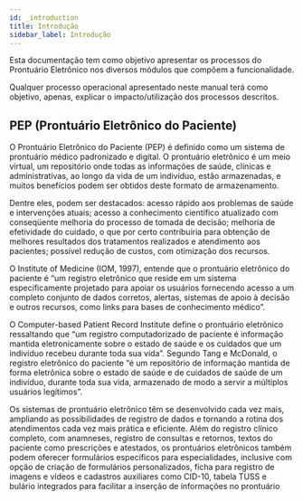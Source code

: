 ```yaml
---
id: _introduction
title: Introdução
sidebar_label: Introdução
---
```


Esta documentação tem como objetivo apresentar os processos do Prontuário Eletrônico nos diversos módulos que compõem a funcionalidade.

Qualquer processo operacional apresentado neste manual terá como objetivo, apenas, explicar o impacto/utilização dos processos descritos. 

## PEP (Prontuário Eletrônico do Paciente)

O Prontuário Eletrônico do Paciente (PEP) é definido como um sistema de prontuário médico padronizado e digital. O prontuário eletrônico é um meio virtual, um repositório onde todas as informações de saúde, clínicas e administrativas, ao longo da vida de um indivíduo, estão armazenadas, e muitos benefícios podem ser obtidos deste formato de armazenamento.

Dentre eles, podem ser destacados: acesso rápido aos problemas de saúde e intervenções atuais; acesso a conhecimento científico atualizado com conseqüente melhoria do processo de tomada de decisão; melhoria de efetividade do cuidado, o que por certo contribuiria para obtenção de melhores resultados dos tratamentos realizados e atendimento aos pacientes; possível redução de custos, com otimização dos recursos.

O Institute of Medicine (IOM, 1997), entende que o prontuário eletrônico do paciente é “um registro eletrônico que reside em um sistema especificamente projetado para apoiar os usuários fornecendo acesso a um completo conjunto de dados corretos, alertas, sistemas de apoio à decisão e outros recursos, como links para bases de conhecimento médico”.

O Computer-based Patient Record Institute define o prontuário eletrônico ressaltando que “um registro computadorizado de paciente é informação mantida eletronicamente sobre o estado de saúde e os cuidados que um indivíduo recebeu durante toda sua vida”. Segundo Tang e McDonald, o registro eletrônico do paciente “é um repositório de informação mantida de forma eletrônica sobre o estado de saúde e de cuidados de saúde de um indivíduo, durante toda sua vida, armazenado de modo a servir a múltiplos usuários legítimos”.

Os sistemas de prontuário eletrônico têm se desenvolvido cada vez mais, ampliando as possibilidades de registro de dados e tornando a rotina dos atendimentos cada vez mais prática e eficiente. Além do registro clínico completo, com anamneses, registro de consultas e retornos, textos do paciente como prescrições e atestados, os prontuários eletrônicos também podem oferecer formulários específicos para especialidades, inclusive com opção de criação de formulários personalizados, ficha para registro de imagens e vídeos e cadastros auxiliares como CID-10, tabela TUSS e bulário integrados para facilitar a inserção de informações no prontuário

